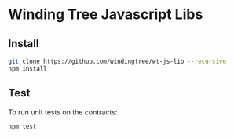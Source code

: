 # Winding Tree Javascript Libs

## Install

```sh
git clone https://github.com/windingtree/wt-js-lib --recursive
npm install
```

## Test

To run unit tests on the contracts:
```sh
npm test
```
